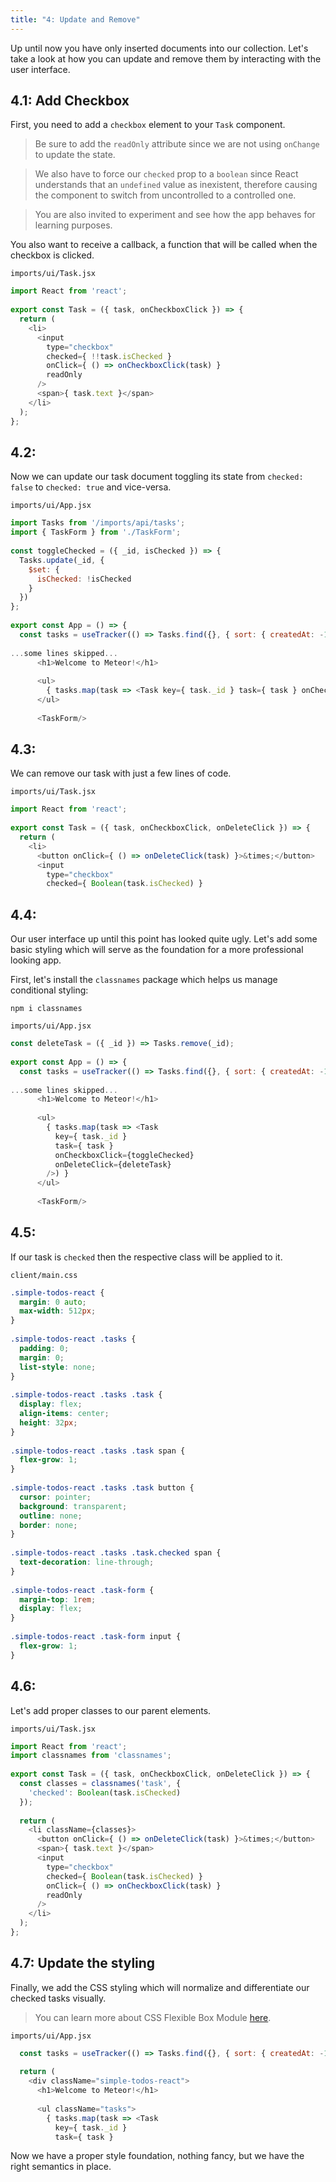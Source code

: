 ```yaml
---
title: "4: Update and Remove"
---
```


Up until now you have only inserted documents into our collection. Let's take a look at how you can update and remove them by interacting with the user interface.

## 4.1: Add Checkbox

First, you need to add a `checkbox` element to your `Task` component.
 
> Be sure to add the `readOnly` attribute since we are not using `onChange` to update the state.
 
> We also have to force our `checked` prop to a `boolean` since React understands that an `undefined` value as inexistent, therefore causing the component to switch from uncontrolled to a controlled one.

> You are also invited to experiment and see how the app behaves for learning purposes.

You also want to receive a callback, a function that will be called when the checkbox is clicked.

`imports/ui/Task.jsx`
```js
import React from 'react';
 
export const Task = ({ task, onCheckboxClick }) => {
  return (
    <li>
      <input
        type="checkbox"
        checked={ !!task.isChecked }
        onClick={ () => onCheckboxClick(task) }
        readOnly
      />
      <span>{ task.text }</span>
    </li>
  );
};
```

## 4.2: 

Now we can update our task document toggling its state from `checked: false` to `checked: true` and vice-versa.

`imports/ui/App.jsx`
```js
import Tasks from '/imports/api/tasks';
import { TaskForm } from './TaskForm';
 
const toggleChecked = ({ _id, isChecked }) => {
  Tasks.update(_id, {
    $set: {
      isChecked: !isChecked
    }
  })
};
 
export const App = () => {
  const tasks = useTracker(() => Tasks.find({}, { sort: { createdAt: -1 } }).fetch());
 
...some lines skipped...
      <h1>Welcome to Meteor!</h1>
 
      <ul>
        { tasks.map(task => <Task key={ task._id } task={ task } onCheckboxClick={toggleChecked} />) }
      </ul>
 
      <TaskForm/>
```

## 4.3: 

We can remove our task with just a few lines of code.

`imports/ui/Task.jsx`
```js
import React from 'react';
 
export const Task = ({ task, onCheckboxClick, onDeleteClick }) => {
  return (
    <li>
      <button onClick={ () => onDeleteClick(task) }>&times;</button>
      <input
        type="checkbox"
        checked={ Boolean(task.isChecked) }
```

## 4.4: 

Our user interface up until this point has looked quite ugly. Let's add some basic styling which will serve as the foundation for a more professional looking app.

First, let's install the `classnames` package which helps us manage conditional styling:

```
npm i classnames
```

`imports/ui/App.jsx`
```js
const deleteTask = ({ _id }) => Tasks.remove(_id);
 
export const App = () => {
  const tasks = useTracker(() => Tasks.find({}, { sort: { createdAt: -1 } }).fetch());
 
...some lines skipped...
      <h1>Welcome to Meteor!</h1>
 
      <ul>
        { tasks.map(task => <Task
          key={ task._id }
          task={ task }
          onCheckboxClick={toggleChecked}
          onDeleteClick={deleteTask}
        />) }
      </ul>
 
      <TaskForm/>
```

## 4.5: 

If our task is `checked` then the respective class will be applied to it.

`client/main.css`
```css
.simple-todos-react {
  margin: 0 auto;
  max-width: 512px;
}
 
.simple-todos-react .tasks {
  padding: 0;
  margin: 0;
  list-style: none;
}
 
.simple-todos-react .tasks .task {
  display: flex;
  align-items: center;
  height: 32px;
}
 
.simple-todos-react .tasks .task span {
  flex-grow: 1;
}
 
.simple-todos-react .tasks .task button {
  cursor: pointer;
  background: transparent;
  outline: none;
  border: none;
}
 
.simple-todos-react .tasks .task.checked span {
  text-decoration: line-through;
}
 
.simple-todos-react .task-form {
  margin-top: 1rem;
  display: flex;
}
 
.simple-todos-react .task-form input {
  flex-grow: 1;
}
```

## 4.6: 

Let's add proper classes to our parent elements.

`imports/ui/Task.jsx`
```js
import React from 'react';
import classnames from 'classnames';
 
export const Task = ({ task, onCheckboxClick, onDeleteClick }) => {
  const classes = classnames('task', {
    'checked': Boolean(task.isChecked)
  });
 
  return (
    <li className={classes}>
      <button onClick={ () => onDeleteClick(task) }>&times;</button>
      <span>{ task.text }</span>
      <input
        type="checkbox"
        checked={ Boolean(task.isChecked) }
        onClick={ () => onCheckboxClick(task) }
        readOnly
      />
    </li>
  );
};
```

## 4.7: Update the styling

Finally, we add the CSS styling which will normalize and differentiate our checked tasks visually.

> You can learn more about CSS Flexible Box Module [here](https://developer.mozilla.org/en-US/docs/Web/CSS/CSS_Flexible_Box_Layout/Basic_Concepts_of_Flexbox).

`imports/ui/App.jsx`
```js
  const tasks = useTracker(() => Tasks.find({}, { sort: { createdAt: -1 } }).fetch());
 
  return (
    <div className="simple-todos-react">
      <h1>Welcome to Meteor!</h1>
 
      <ul className="tasks">
        { tasks.map(task => <Task
          key={ task._id }
          task={ task }
```

Now we have a proper style foundation, nothing fancy, but we have the right semantics in place.
